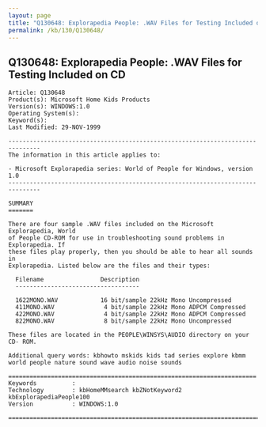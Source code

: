 ```yaml
---
layout: page
title: "Q130648: Explorapedia People: .WAV Files for Testing Included on CD"
permalink: /kb/130/Q130648/
---
```


## Q130648: Explorapedia People: .WAV Files for Testing Included on CD

	Article: Q130648
	Product(s): Microsoft Home Kids Products
	Version(s): WINDOWS:1.0
	Operating System(s): 
	Keyword(s): 
	Last Modified: 29-NOV-1999
	
	-------------------------------------------------------------------------------
	The information in this article applies to:
	
	- Microsoft Explorapedia series: World of People for Windows, version 1.0 
	-------------------------------------------------------------------------------
	
	SUMMARY
	=======
	
	There are four sample .WAV files included on the Microsoft Explorapedia, World
	of People CD-ROM for use in troubleshooting sound problems in Explorapedia. If
	these files play properly, then you should be able to hear all sounds in
	Explorapedia. Listed below are the files and their types:
	
	  Filename                Description
	  -----------------------------------
	
	  1622MONO.WAV            16 bit/sample 22kHz Mono Uncompressed
	  411MONO.WAV              4 bit/sample 22kHz Mono ADPCM Compressed
	  422MONO.WAV              4 bit/sample 22kHz Mono ADPCM Compressed
	  822MONO.WAV              8 bit/sample 22kHz Mono Uncompressed
	
	These files are located in the PEOPLE\WINSYS\AUDIO directory on your CD- ROM.
	
	Additional query words: kbhowto mskids kids tad series explore kbmm world people nature sound wave audio noise sounds
	
	======================================================================
	Keywords          :  
	Technology        : kbHomeMMsearch kbZNotKeyword2 kbExplorapediaPeople100
	Version           : WINDOWS:1.0
	
	=============================================================================
	
